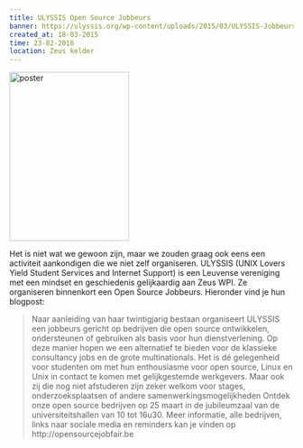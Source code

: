```yaml
---
title: ULYSSIS Open Source Jobbeurs
banner: https://ulyssis.org/wp-content/uploads/2015/03/ULYSSIS-Jobbeurs-poster-finaal.png
created_at: 18-03-2015
time: 23-02-2016
location: Zeus kelder
---
```


<a href="https://ulyssis.org/wp-content/uploads/2015/03/ULYSSIS-Jobbeurs-poster-finaal.png"><img src="https://ulyssis.org/wp-content/uploads/2015/03/ULYSSIS-Jobbeurs-poster-finaal.png" alt="poster" width="212" height="300" class="alignright size-medium wp-image-2219" /></a>

Het is niet wat we gewoon zijn, maar we zouden graag ook eens een activiteit aankondigen die we niet zelf organiseren. ULYSSIS (UNIX Lovers Yield Student Services and Internet Support) is een Leuvense vereniging met een mindset en geschiedenis gelijkaardig aan Zeus WPI. Ze organiseren binnenkort een Open Source Jobbeurs. Hieronder vind je hun blogpost:

<blockquote>Naar aanleiding van haar twintigjarig bestaan organiseert ULYSSIS een jobbeurs gericht op bedrijven die open source ontwikkelen, ondersteunen of gebruiken als basis voor hun dienstverlening. Op deze manier hopen we een alternatief te bieden voor de klassieke consultancy jobs en de grote multinationals. Het is dé gelegenheid voor studenten om met hun enthousiasme voor open source, Linux en Unix in contact te komen met gelijkgestemde werkgevers. Maar ook zij die nog niet afstuderen zijn zeker welkom voor stages, onderzoeksplaatsen of andere samenwerkingsmogelijkheden Ontdek onze open source bedrijven op 25 maart in de jubileumzaal van de universiteitshallen van 10 tot 16u30. Meer informatie, alle bedrijven, links naar sociale media en reminders kan je vinden op http://opensourcejobfair.be</blockquote>
